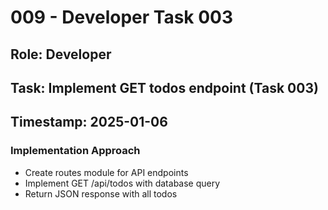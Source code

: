 # 009 - Developer Task 003

## Role: Developer
## Task: Implement GET todos endpoint (Task 003)
## Timestamp: 2025-01-06

### Implementation Approach
- Create routes module for API endpoints
- Implement GET /api/todos with database query
- Return JSON response with all todos